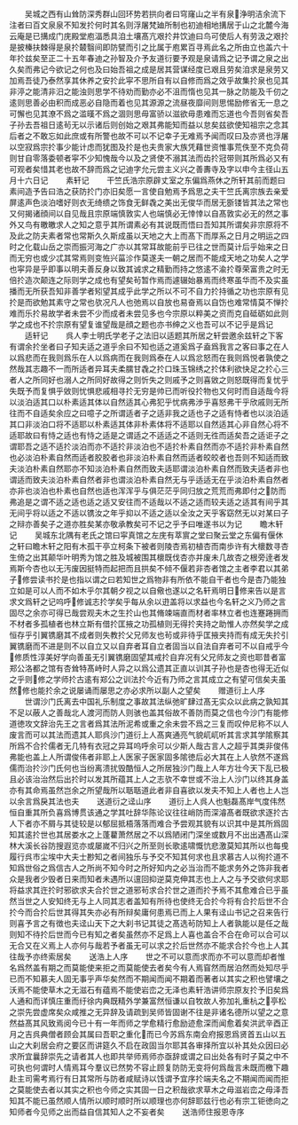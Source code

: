 <!-- { "loadSidebar": true } -->
　　吴城之西有山耸防深秀群山回环势若拱向者曰穹窿山之半有泉浄明洁余流下注者曰百文泉泉不知发扵何时其名则浮屠梵廸所制也初迪相地搆居于山之北麓今海云庵是已搆成门庑殿堂庖湢悉具洎土壤髙亢艰扵井饮迪曰鸟可使后人有劳汲之艰扵是披榛扶棘得是泉扵樷翳间即防甓而引之比属于庖累百寻焉此名之所由立也盖六十年扵兹矣至正二十五年春迪之孙智及介予友道衍要予观是泉请爲之记予谓之泉之出久矣而弗记今欲记之何也及曰始吾祖之成是居其营谋经度已艰且劳矣洎求是泉劳又加焉吾徒乃泰然享其休养之安扵此寜不思所自有以自修而爲之效乎故集扵泉也见其非渟之能清非汨之能浊则思学不待劝而勤亦必不沮而惰也见其一脉之防能及千仞之逺则思善必由积而成恶必自隐而着也见其源源之流昼夜靡间则思惕励修省无一息之可懈也见其潦不爲之滥暵不爲之涸则思毋富骄以滋欲毋患难而忘道也今吾则省矣吾子孙去吾祖日逺茍无以示诸后则创始之艰其弗能知而益以怠矣兹欲使知祖宗之念其后者之不敢忘如此庶或有所警也故不可以不记幸子无难焉予闻而叹曰及亦贤也浮屠以空寂爲宗扵事少能计虑而犹图及扵是也夫贵家大族凭藉世资惟事荒佚至不克负荷则甘自零落委顿者寜不少知愧哉今以及之贤使不溺其法而齿扵冠带则其所爲必又有可观者矣惜其老也故不辞而爲之记迪字允元尝主义兴之善夀寺及字以申今主径山五月十六日记
　　素轩记
　　干竺氏浩宗原辟丈室之东偏爲燕休之所轩其前而题曰素间造予告曰浩之获防扵门亦旧矣愿一言使自勉焉予爲思之夫干竺氏离宗族去亲爱屏逺声色淡泊嗜好则衣无绮缋之饰食无鲜毳之美出无俊华而居无斵镂皆其法之常也又何揭诸顔间以自见哉且宗原端慎敦实人也端慎必无悻悻以自髙敦实必无的然之事外又鸟有皦皦求人之知之意乎其所谓素必有其说既而悟曰吾知其所谓矣非宗原将不及此之防夫素者常也常斯久久斯成虽以天地之大上而髙下而厚系之日月之明运之四时之化载山岳之崇而振河海之广亦以其常耳故能前乎已往之世而莫计后乎始来之日而无穷也或少忒其常焉则变恠兴菑沴作莫遂夫一朝之居而不能成天地之功矣人之学也寜异是乎即事以明夫善反身以致其诚求之精勤而持之悠逺不渝扵尊荣富贵之时无倍扵造次颠连之际则学之成也有望矣茍暂作焉而遽辍始暴焉而终寒虽华而不及实虽播而无所获吾知非善学者矧望其成乎此学之所以不可不自力扵持循之功也宗原有见扵是而欲勉其素守之常也欤况凡人也弛焉以自放也易奋焉以自饬也难常情莫不惮扵难而乐扵易故学者未尝不少而成者未尝见多也今宗原以粹美之资而克自砥砺如此则学之成也不扵宗原有望复谁望哉是顔之题也亦书绅之义也吾可以不记乎是爲记
　　适轩记
　　呉人李士明氏学老子之法旧以适题其所居之轩尝邀余兹轩之下客有谓余扵坐者曰子知夫适之道乎余曰不知也适之道奚爲子盍爲我言之客曰事之在人以爲悲而在我则爲乐在人以爲病而在我则爲泰在人以爲忿怒而在我则爲悦者孰使之然哉其志趣不一而所适者异耳夫柔臑甘毳之扵口珠玉锦绣之扵体利欲快足之扵心三者人之所同好也溺人之所同好故得之则忻失之则戚予之则喜敓之则怒既得而复忧乎失既予而复惧乎敓则忧惧悲戚相寻扵无穷是帅已而听役扵物也又何时而自适哉今将以淡泊适其口以朴素适其体以自然适其心弗犯乎忧病弗渉乎喜怒弗干乎欣戚则无所往而不自适矣余应之曰噫子之所谓适者子之适非我之适也子之适有恃者也以淡泊适其口非淡泊口将不适耶以朴素适其体非朴素体将不适耶以自然适其心非自然心将不适耶故曰有恃之适也有恃之适是之谓适之不适适之不适则无徃而适矣吾之适讵子之谓耶吾之适不适扵淡泊而亦不适扵非淡泊也不适扵朴素自然而亦不适扵非朴素自然也必淡泊朴素自然而适者胶胶者也非淡泊朴素自然而适者皎皎者也吾则不知适而致夫淡泊朴素自然耶亦不知淡泊朴素自然而致夫适耶谓淡泊朴素自然而致夫适者非也谓适而致夫淡泊朴素自然者非也谓淡泊朴素自然无与乎适适无在乎淡泊朴素自然者亦非也淡泊也朴素也自然也适也浑浑乎与俱茫茫乎同归放之荒荒而弗即付之防而弗追是之谓不适之适也适之适又安往而不适哉以不适之适而较夫适之适其有间乎其无间乎将以适之不适以镌汝之年乎抑以不适之适以全汝之天乎客窈然无以对某曰子之辩亦善矣子之道亦胜矣某亦敬承教矣可不记之乎予曰唯遂书以为记
　　瞻木轩记
　　吴城东北隅有老氏之馆曰寜真馆之左庑有萃賔之堂曰聚云堂之东偏有偃休之轩曰瞻木轩之阳有木孤干亭立柯条下被者则陵杏焉初植杏而南歩许有大櫰数寻杏生倚之出其颠华叶明秀为馆之胜及城被围其櫰既伐杏亦并废未几故杏之根旁逹者发焉斯今杏也以无汚废因挺特而起把而且拱矣不倾不偃若非杏者馆之主者李君以其弟子修尝读书扵是也指以谓之曰若知世之爲物非有所依不能自干者也今是杏乃能独立如是可以人而不如木乎尔其朝夕视之以自儆也遂以之名轩焉明日修来告以是言求文爲轩之记呜呼修诚志扵学矣乎每从余以逰盖将以求益也今名轩之义乃师之言固尽之余亦可得已哉尝观夫木之生扵山也其脩竦端直而材者率林立者也连蹇踡拥而不材者多孤植者也林立斯有借扵匡掖之功孤植则无得扵夹持之助惟人亦然矣学之成恒存乎引翼镌磨其不成者则失教扵父兄师友也茍或非待乎匡掖夹持而有成无失扵引翼镌磨而不进是则不以自立又以自弃者耳自立者固当以自法自弃者可不以自戒乎今修质性淳美好学向善虽无引翼镌磨固望其戒扵自弃况有父兄师友之资也耶昔者富郑公洛都之馆有杏耸特髙峙时人异之以爲公遗其正直以训其子孙也是杏也得无近似之乎则修之学师扵古逺有郑公之训法扵今近有乃师之言其成立之有望可信矣夫虽然修也能扵余之说屡诵而屡思之亦必求所以副人之望矣
　　赠道衍上人序
　　世谓沙门氏离去中国礼乐制度之事故其法纵弛旷肆过髙无实众以此病之孰知其不足以蔽人之善哉北人渡河而防人则骇也盖其俗故不善防而莫之信也今沙门有能修道徳攻文辞治先王之言者爲其法所泥希或重之余未尝不爲之三复而叹仲尼称不以人废言而可以其法而遗其人耶呉沙门道衍上人髙爽通亮气貌屼屼听其言求其学隂察其所爲不合扵儒者无几特有衣冠之异耳呜呼余可以少斯人哉古言人之超乎其类非俊伟弗能也盖上人所谓俊伟者非耶上人医家子医家固多隂徳后必大其在上人欤然不遂爲儒而治扵沙门氏何也当纷离溃扰毁酷恒人之所居独沙门哉上人年方壮今天下乱已极且必该治治然后出扵时以发其所蕴其上人之志欤不幸世或不治上人沙门以终其身盖亦有其命焉虽然岂余之所望哉所以聒聒道此者非自喜欲以发夫不知上人者也上人岂以余言爲戾其法也夫
　　送道衍之迳山序
　　道衍上人呉人也魁磊髙岸气度伟然恒自重其所负喜爲博贯该通之学其吐辞华陈论议往往峭防而深濬髙者既欲求逐扵古人下者亦不屑与其徒较是以郁屈抵梧落落而难合予尝观其貌有以识其中是其所爲固知其逺扵世也其居娄水之上蓬藋萧然居之不以爲陋闭门深坐或数月不出出遇髙山深林大溪长谷防搜遐览亦或屡嵗不归兴之所至则长歌逺啸慨忼悲激莫知其所以也每曵履行呉市尘埃中大夫士尠知之者间独乐与予交不知其何求也且求慕古人以徇扵道不知爲世俗之爲信古人之所尚不知今时之所好知内之必当治而不能求务外之饰非我者众是我者少毁者日来而知者未遇所以邅回抑逆莫克伸其志也上人之与予交欲何求耶将益求其迕扵时邪欲求夫合扵世之道邪茍求合扵世之道而扵予焉不其愈难合已乎虽然当世之人安知终无与上人同其志者盖知有所待也使终无合扵今将有合扵后世不合扵今而合扵后世其得其失亦必有所辩矣庸何患焉已而上人果有迳山书记之召来告行则喜予言之有徴也夫迳山天下之大刹书记其徒之髙选茍防知上人者孰能以是任之哉则知不待扵后世而今已有知之者矣虽然亦不足爲上人喜也盖合不合在命可以合可以无合又在义焉上人亦何与哉若予者虽无可以求之扵后世然亦不能求合扵今也上人其往哉予亦终索居矣
　　送浩上人序
　　世之不可以意而求而亦不可以意而却者惟名爲然盖有期之而莫能使来拒之而莫能使去者矣今有人焉窅然而居泊然而处知尽乎已而不知慕夫人固无事乎声华矣然而不期闻而闻不期着而著者以其实之积也譬壤之沃焉不能使草木之无滋石有蕴焉不能使岩峦之无泽也素轩浩讲师宗原友扵予旧矣爲人通和而详慎庄重而纡徐内典既精外学兼富然恒谦以自牧故人弥加礼重杭之亭松之崇先尝虚席矣众咸推之无异辞及请疏到吴师皆固谢不往是非诸名德所以望之之意然益髙其风致焉阅今已十有一年而师之学愈精行愈励迹愈深而闻愈着矣洪武辛酉正月之吉呉典僧者顾会其属曰吾职之重化而已今苏爲东南会府报恩爲贤首五山以五山之大刹居会府之要区而讲筵久不启在政固当尔耶其各审择所宜以补其处众因曰必求所宜曩辞崇先之请者其人也即共举师焉师亦亟辞或谓之曰出处各有时子莫之中不可执也何谓时人情焉耳今羣议已然势不容止顾复防防无变将何爲哉言未既而檄下趣赴主司需考焉行有日其常所与防者咸赋诗以饯谓予宜序扵端夫名之不期闻而闻而拒之莫能使去者以其实之积也今师之实其固一日之积哉欲求草木之毋滋岩峦之毋泽吾知其不能已虽然顺人情所以顺时顺时所以顺理也亦何辞耶兹行也必有宗工钜徳向之知师者今见师之出而益自信其知人之不妄者矣
　　送浩师住报恩寺序
